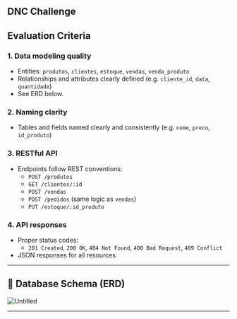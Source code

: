 ## DNC Challenge
## Evaluation Criteria

### 1. Data modeling quality
- Entities: `produtos`, `clientes`, `estoque`, `vendas`, `venda_produto`
- Relationships and attributes clearly defined (e.g. `cliente_id`, `data`, `quantidade`)
- See ERD below.

### 2. Naming clarity
- Tables and fields named clearly and consistently (e.g. `nome`, `preco`, `id_produto`)

### 3. RESTful API
- Endpoints follow REST conventions:
  - `POST /produtos`
  - `GET /clientes/:id`
  - `POST /vendas`
  - `POST /pedidos` (same logic as `vendas`)
  - `PUT /estoque/:id_produto`

### 4. API responses
- Proper status codes:
  - `201 Created`, `200 OK`, `404 Not Found`, `400 Bad Request`, `409 Conflict`
- JSON responses for all resources

---

## 🧩 Database Schema (ERD)

![Untitled](https://github.com/user-attachments/assets/ce241888-ef54-48c7-a8cf-33bca3abab5f)


---
